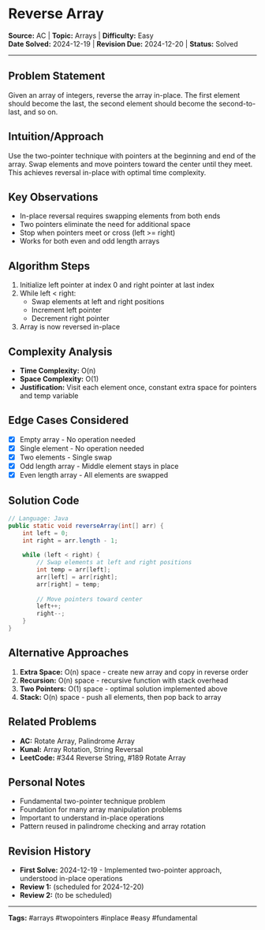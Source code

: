 # Reverse Array

**Source:** AC | **Topic:** Arrays | **Difficulty:** Easy  
**Date Solved:** 2024-12-19 | **Revision Due:** 2024-12-20 | **Status:** Solved

---

## Problem Statement
Given an array of integers, reverse the array in-place. The first element should become the last, the second element should become the second-to-last, and so on.

## Intuition/Approach
Use the two-pointer technique with pointers at the beginning and end of the array. Swap elements and move pointers toward the center until they meet. This achieves reversal in-place with optimal time complexity.

## Key Observations
- In-place reversal requires swapping elements from both ends
- Two pointers eliminate the need for additional space
- Stop when pointers meet or cross (left >= right)
- Works for both even and odd length arrays

## Algorithm Steps
1. Initialize left pointer at index 0 and right pointer at last index
2. While left < right:
   - Swap elements at left and right positions
   - Increment left pointer
   - Decrement right pointer
3. Array is now reversed in-place

## Complexity Analysis
- **Time Complexity:** O(n)
- **Space Complexity:** O(1)
- **Justification:** Visit each element once, constant extra space for pointers and temp variable

## Edge Cases Considered
- [x] Empty array - No operation needed
- [x] Single element - No operation needed
- [x] Two elements - Single swap
- [x] Odd length array - Middle element stays in place
- [x] Even length array - All elements are swapped

## Solution Code

```java
// Language: Java
public static void reverseArray(int[] arr) {
    int left = 0;
    int right = arr.length - 1;
    
    while (left < right) {
        // Swap elements at left and right positions
        int temp = arr[left];
        arr[left] = arr[right];
        arr[right] = temp;
        
        // Move pointers toward center
        left++;
        right--;
    }
}
```

## Alternative Approaches
1. **Extra Space:** O(n) space - create new array and copy in reverse order
2. **Recursion:** O(n) space - recursive function with stack overhead
3. **Two Pointers:** O(1) space - optimal solution implemented above
4. **Stack:** O(n) space - push all elements, then pop back to array

## Related Problems
- **AC:** Rotate Array, Palindrome Array
- **Kunal:** Array Rotation, String Reversal
- **LeetCode:** #344 Reverse String, #189 Rotate Array

## Personal Notes
- Fundamental two-pointer technique problem
- Foundation for many array manipulation problems
- Important to understand in-place operations
- Pattern reused in palindrome checking and array rotation

## Revision History
- **First Solve:** 2024-12-19 - Implemented two-pointer approach, understood in-place operations
- **Review 1:** (scheduled for 2024-12-20)
- **Review 2:** (to be scheduled)

---
**Tags:** #arrays #twopointers #inplace #easy #fundamental 